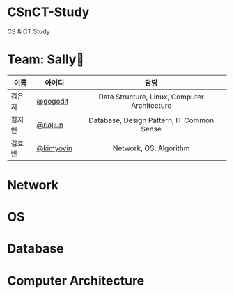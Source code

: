# CSnCT-Study
CS &amp; CT Study
# Team: Sally👾
|이름|아이디|담당|
|-|-|:-:|
|김은지|[@gogodit](https://github.com/gogodit)|Data Structure, Linux, Computer Architecture|
|김지언|[@rlajiun](https://github.com/rlajiun)|Database, Design Pattern, IT Common Sense|
|김효빈|[@kimyovin](https://github.com/kimyovin)|Network, OS, Algorithm|

# Network
# OS
# Database
# Computer Architecture
